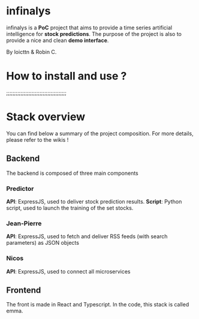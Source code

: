 # infinalys

infinalys is a **PoC** project that aims to provide a time series artificial intelligence for **stock predictions**.
The purpose of the project is also to provide a nice and clean **demo interface**.

By loicttn & Robin C.

# How to install and use ?

;;;;;;;;;;;;;;;;;;;;;;;;;;;;;;;;;;;;;;

# Stack overview

You can find below a summary of the project composition. For more details, please refer to the wikis !

## Backend

The backend is composed of three main components

### Predictor

**API**: ExpressJS, used to deliver stock prediction results.
**Script**: Python script, used to launch the training of the set stocks.

### Jean-Pierre

**API**: ExpressJS, used to fetch and deliver RSS feeds (with search parameters) as JSON objects

### Nicos

**API**: ExpressJS, used to connect all microservices

## Frontend

The front is made in React and Typescript. In the code, this stack is called emma.
